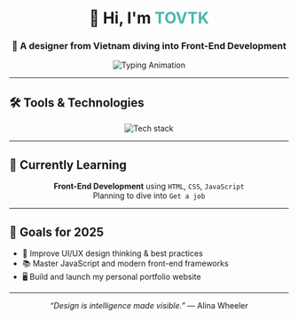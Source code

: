 <h1 align="center">👋 Hi, I'm <span style="color:#4db6ac">TOVTK</span></h1>
<h3 align="center">🎨 A designer from Vietnam diving into Front-End Development</h3>

<p align="center">
  <img src="https://readme-typing-svg.herokuapp.com?font=Fira+Code&size=20&pause=1000&color=6667AB&center=true&vCenter=true&width=420&lines=Designer+%2B+ChatGPT+%3D+VibeCoder❤️;Currently+Learning+JavaScript..." alt="Typing Animation" />
</p>

---

## 🛠️ Tools & Technologies
<div align="center">
  <img src="https://skillicons.dev/icons?i=html,css,js,photoshop,illustrator" alt="Tech stack" />
</div>

---

## 🚀 Currently Learning
<p align="center">
  <strong>Front-End Development</strong> using <code>HTML</code>, <code>CSS</code>, <code>JavaScript</code><br/>
  Planning to dive into <code>Get a job</code>
</p>

---

## 🎯 Goals for 2025
<ul>
  <li>🌟 Improve UI/UX design thinking & best practices</li>
  <li>📚 Master JavaScript and modern front-end frameworks</li>
  <li>🖥️ Build and launch my personal portfolio website</li>
</ul>

---

<p align="center"><em>“Design is intelligence made visible.”</em> — Alina Wheeler</p>
